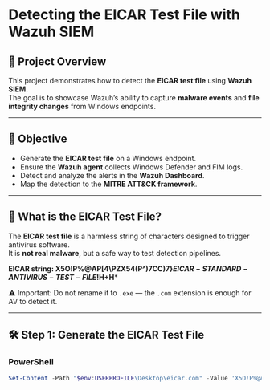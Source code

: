 # Detecting the EICAR Test File with Wazuh SIEM

## 📌 Project Overview
This project demonstrates how to detect the **EICAR test file** using **Wazuh SIEM**.  
The goal is to showcase Wazuh’s ability to capture **malware events** and **file integrity changes** from Windows endpoints.  

---

## 🎯 Objective
- Generate the **EICAR test file** on a Windows endpoint.  
- Ensure the **Wazuh agent** collects Windows Defender and FIM logs.  
- Detect and analyze the alerts in the **Wazuh Dashboard**.  
- Map the detection to the **MITRE ATT&CK framework**.  

---

## 🔎 What is the EICAR Test File?
The **EICAR test file** is a harmless string of characters designed to trigger antivirus software.  
It is **not real malware**, but a safe way to test detection pipelines.  

**EICAR string: X5O!P%@AP[4\PZX54(P^)7CC)7}$EICAR-STANDARD-ANTIVIRUS-TEST-FILE!$H+H***


⚠️ Important: Do not rename it to `.exe` — the `.com` extension is enough for AV to detect it.

---

## 🛠 Step 1: Generate the EICAR Test File

### PowerShell
```powershell
Set-Content -Path "$env:USERPROFILE\Desktop\eicar.com" -Value 'X5O!P%@AP[4\PZX54(P^)7CC)7}$EICAR-STANDARD-ANTIVIRUS-TEST-FILE!$H+H*'



